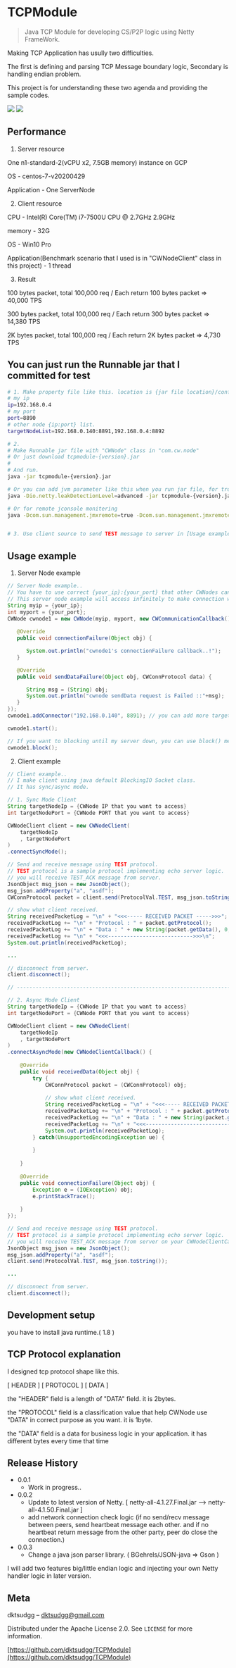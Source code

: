 # TCPModule
> Java TCP Module for developing CS/P2P logic using Netty FrameWork.

Making TCP Application has usully two difficulties.

The first is defining and parsing TCP Message boundary logic, Secondary is handling endian problem.

This project is for understanding these two agenda and providing the sample codes. 

![](p2p_achi.png)
![](cs_achi.png)

## Performance
1. Server resource

One n1-standard-2(vCPU x2, 7.5GB memory) instance on GCP

OS - centos-7-v20200429

Application - One ServerNode


2. Client resource

CPU - Intel(R) Core(TM) i7-7500U CPU @ 2.7GHz 2.9GHz

memory - 32G

OS - Win10 Pro

Application(Benchmark scenario that I used is in "CWNodeClient" class in this project) - 1 thread


3. Result

100 bytes packet, total 100,000 req / Each return 100 bytes packet => 40,000 TPS

300 bytes packet, total 100,000 req / Each return 300 bytes packet => 14,380 TPS

2K  bytes packet, total 100,000 req / Each return 2K  bytes packet => 4,730 TPS


## You can just run the Runnable jar that I committed for test

```sh
# 1. Make property file like this. location is {jar file location}/config/node.properties..
# my ip
ip=192.168.0.4
# my port
port=8890
# other node {ip:port} list.
targetNodeList=192.168.0.140:8891,192.168.0.4:8892
```

```sh
# 2. 
# Make Runnable jar file with "CWNode" class in "com.cw.node"
# Or just download tcpmodule-{version}.jar
# 
# And run.
java -jar tcpmodule-{version}.jar

# Or you can add jvm parameter like this when you run jar file, for trouble shooting Netty Memory leak
java -Dio.netty.leakDetectionLevel=advanced -jar tcpmodule-{version}.jar

# Or for remote jconsole monitering
java -Dcom.sun.management.jmxremote=true -Dcom.sun.management.jmxremote.port={YOUR_JMX_PORT} -Dcom.sun.management.jmxremote.rmi.port={YOUR_JMX_PORT} -Dcom.sun.management.jmxremote.ssl=false -Dcom.sun.management.jmxremote.authenticate=false -Djava.rmi.server.hostname=192.168.0.140 -Dcom.sun.management.jmxremote.authenticate=false -jar tcpmodule-{version}.jar


# 3. Use client source to send TEST message to server in [Usage example] - [2. Client example] Section.
```

## Usage example

1. Server Node example
```java
// Server Node example..
// You have to use correct {your_ip}:{your_port} that other CWNodes can detect on the internet.
// This server node example will access infinitely to make connection with CWNode 192.168.0.140:8891 until success.
String myip = {your_ip};
int myport = {your_port};
CWNode cwnode1 = new CWNode(myip, myport, new CWCommunicationCallback() {
			
   @Override
   public void connectionFailure(Object obj) {

      System.out.println("cwnode1's connectionFailure callback..!");
   }

   @Override
   public void sendDataFailure(Object obj, CWConnProtocol data) {

      String msg = (String) obj;
      System.out.println("cwnode sendData request is Failed ::"+msg);
   }
});
cwnode1.addConnector("192.168.0.140", 8891); // you can add more target CWNode as much as you want.

cwnode1.start();

// If you want to blocking until my server down, you can use block() method.
cwnode1.block();
```

2. Client example
```java
// Client example..
// I make client using java default BlockingIO Socket class.
// It has sync/async mode.

// 1. Sync Mode Client
String targetNodeIp = {CWNode IP that you want to access}
int targetNodePort = {CWNode PORT that you want to access}

CWNodeClient client = new CWNodeClient(
	targetNodeIp
	, targetNodePort
)
.connectSyncMode();

// Send and receive message using TEST protocol.
// TEST protocol is a sample protocol implementing echo server logic.
// you will receive TEST_ACK message from server.
JsonObject msg_json = new JsonObject();
msg_json.addProperty("a", "asdf");
CWConnProtocol packet = client.send(ProtocolVal.TEST, msg_json.toString());

// show what client received.
String receivedPacketLog = "\n" + "<<<----- RECEIVED PACKET ----->>>";
receivedPacketLog += "\n" + "Protocol : " + packet.getProtocol();
receivedPacketLog += "\n" + "Data : " + new String(packet.getData(), 0, packet.getData().length, "UTF-8");
receivedPacketLog += "\n" + "<<<--------------------------->>>\n";
System.out.println(receivedPacketLog);

...

// disconnect from server.
client.disconnect();

// --------------------------------------------------------------------------------------------------

// 2. Async Mode Client
String targetNodeIp = {CWNode IP that you want to access}
int targetNodePort = {CWNode PORT that you want to access}

CWNodeClient client = new CWNodeClient(
	targetNodeIp
	, targetNodePort
)
.connectAsyncMode(new CWNodeClientCallback() {
	
	@Override
	public void receivedData(Object obj) {
		try {
			CWConnProtocol packet = (CWConnProtocol) obj;
			
			// show what client received.
			String receivedPacketLog = "\n" + "<<<----- RECEIVED PACKET ----->>>";
			receivedPacketLog += "\n" + "Protocol : " + packet.getProtocol();
			receivedPacketLog += "\n" + "Data : " + new String(packet.getData(), 0, packet.getData().length, "UTF-8");
			receivedPacketLog += "\n" + "<<<--------------------------->>>\n";
			System.out.println(receivedPacketLog);
		} catch(UnsupportedEncodingException ue) {
			
		}
					
	}
	
	@Override
	public void connectionFailure(Object obj) {
		Exception e = (IOException) obj;
		e.printStackTrace();
		
	}
});

// Send and receive message using TEST protocol.
// TEST protocol is a sample protocol implementing echo server logic.
// you will receive TEST_ACK message from server on your CWNodeClientCallback.
JsonObject msg_json = new JsonObject();
msg_json.addProperty("a", "asdf");
client.send(ProtocolVal.TEST, msg_json.toString());

...

// disconnect from server.
client.disconnect();
```

## Development setup

you have to install java runtime.( 1.8 )

## TCP Protocol explanation
I designed tcp protocol shape like this.

[ HEADER ] [ PROTOCOL ] [ DATA ]

the "HEADER" field is a length of "DATA" field. it is 2bytes.

the "PROTOCOL" field is a classification value that help CWNode use "DATA" in correct purpose as you want. it is 1byte.

the "DATA" field is a data for business logic in your application. it has different bytes every time that time

## Release History

* 0.0.1
    * Work in progress.. 
* 0.0.2
    * Update to latest version of Netty. [ netty-all-4.1.27.Final.jar --> netty-all-4.1.50.Final.jar ]
    * add network connection check logic
(if no send/recv message between peers, send heartbeat message each other. and if no heartbeat return message from the other party, peer do close the connection.)
* 0.0.3
    * Change a java json parser library. ( BGehrels/JSON-java => Gson )
    
I will add two features big/little endian logic and injecting your own Netty handler logic in later version.

## Meta

dktsudgg – dktsudgg@gmail.com

Distributed under the Apache License 2.0. See ``LICENSE`` for more information.

[https://github.com/dktsudgg/TCPModule](https://github.com/dktsudgg/TCPModule)
